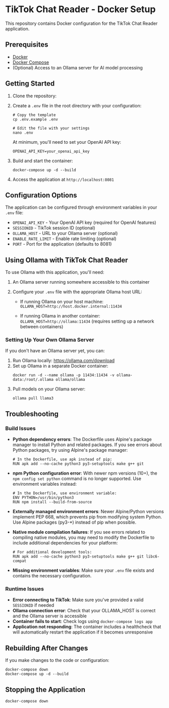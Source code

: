 # TikTok Chat Reader - Docker Setup

This repository contains Docker configuration for the TikTok Chat Reader application.

## Prerequisites

- [Docker](https://docs.docker.com/get-docker/)
- [Docker Compose](https://docs.docker.com/compose/install/)
- (Optional) Access to an Ollama server for AI model processing

## Getting Started

1. Clone the repository:


2. Create a `.env` file in the root directory with your configuration:
   ```
   # Copy the template
   cp .env.example .env
   
   # Edit the file with your settings
   nano .env
   ```
   
   At minimum, you'll need to set your OpenAI API key:
   ```
   OPENAI_API_KEY=your_openai_api_key
   ```

3. Build and start the container:
   ```
   docker-compose up -d --build
   ```

4. Access the application at `http://localhost:8081`

## Configuration Options

The application can be configured through environment variables in your `.env` file:

- `OPENAI_API_KEY` - Your OpenAI API key (required for OpenAI features)
- `SESSIONID` - TikTok session ID (optional)
- `OLLAMA_HOST` - URL to your Ollama server (optional)
- `ENABLE_RATE_LIMIT` - Enable rate limiting (optional)
- `PORT` - Port for the application (defaults to 8081)

## Using Ollama with TikTok Chat Reader

To use Ollama with this application, you'll need:

1. An Ollama server running somewhere accessible to this container
2. Configure your `.env` file with the appropriate Ollama host URL:

   - If running Ollama on your host machine:  
     `OLLAMA_HOST=http://host.docker.internal:11434`
     
   - If running Ollama in another container:  
     `OLLAMA_HOST=http://ollama:11434` (requires setting up a network between containers)

### Setting Up Your Own Ollama Server

If you don't have an Ollama server yet, you can:

1. Run Ollama locally: https://ollama.com/download
2. Set up Ollama in a separate Docker container:
   ```
   docker run -d --name ollama -p 11434:11434 -v ollama-data:/root/.ollama ollama/ollama
   ```
3. Pull models on your Ollama server:
   ```
   ollama pull llama3
   ```

## Troubleshooting

### Build Issues

- **Python dependency errors**: The Dockerfile uses Alpine's package manager to install Python and related packages. If you see errors about Python packages, try using Alpine's package manager:
  ```
  # In the Dockerfile, use apk instead of pip:
  RUN apk add --no-cache python3 py3-setuptools make g++ git
  ```

- **npm Python configuration error**: With newer npm versions (10+), the `npm config set python` command is no longer supported. Use environment variables instead:
  ```
  # In the Dockerfile, use environment variable:
  ENV PYTHON=/usr/bin/python3
  RUN npm install --build-from-source
  ```

- **Externally managed environment errors**: Newer Alpine/Python versions implement PEP 668, which prevents pip from modifying system Python. Use Alpine packages (py3-*) instead of pip when possible.

- **Native module compilation failures**: If you see errors related to compiling native modules, you may need to modify the Dockerfile to include additional dependencies for your platform:
  ```
  # For additional development tools:
  RUN apk add --no-cache python3 py3-setuptools make g++ git libc6-compat
  ```

- **Missing environment variables**: Make sure your `.env` file exists and contains the necessary configuration.

### Runtime Issues

- **Error connecting to TikTok**: Make sure you've provided a valid `SESSIONID` if needed
- **Ollama connection error**: Check that your OLLAMA_HOST is correct and the Ollama server is accessible
- **Container fails to start**: Check logs using `docker-compose logs app`
- **Application not responding**: The container includes a healthcheck that will automatically restart the application if it becomes unresponsive

## Rebuilding After Changes

If you make changes to the code or configuration:

```
docker-compose down
docker-compose up -d --build
```

## Stopping the Application

```
docker-compose down
``` 